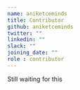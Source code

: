 ```yaml
---
name: aniketceminds
title: Contributor
github: aniketceminds
twitter: ""
linkedin: ""
slack: ""
joining_date: ""
role : contributor
---
```


Still waiting for this
